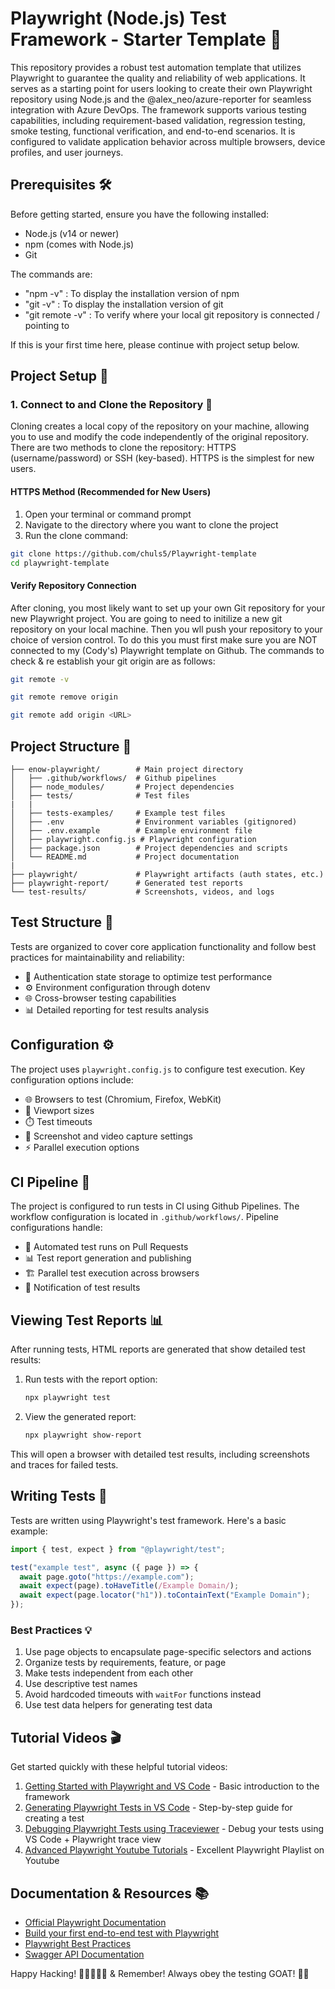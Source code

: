# Playwright (Node.js) Test Framework - Starter Template 🚀

This repository provides a robust test automation template that utilizes Playwright to guarantee the quality and reliability of web applications. It serves as a starting point for users looking to create their own Playwright repository using Node.js and the @alex_neo/azure-reporter for seamless integration with Azure DevOps. The framework supports various testing capabilities, including requirement-based validation, regression testing, smoke testing, functional verification, and end-to-end scenarios. It is configured to validate application behavior across multiple browsers, device profiles, and user journeys.

## Prerequisites 🛠️

Before getting started, ensure you have the following installed:

- Node.js (v14 or newer)
- npm (comes with Node.js)
- Git

The commands are:

- "npm -v" : To display the installation version of npm
- "git -v" : To display the installation version of git
- "git remote -v" : To verify where your local git repository is connected / pointing to

If this is your first time here, please continue with project setup below.

## Project Setup 🔧

### 1. Connect to and Clone the Repository 📁

Cloning creates a local copy of the repository on your machine, allowing you to use and modify the code independently of the original repository.
There are two methods to clone the repository: HTTPS (username/password) or SSH (key-based). HTTPS is the simplest for new users.

#### HTTPS Method (Recommended for New Users)

1. Open your terminal or command prompt
2. Navigate to the directory where you want to clone the project
3. Run the clone command:

```bash
git clone https://github.com/chuls5/Playwright-template
cd playwright-template
```

#### Verify Repository Connection

After cloning, you most likely want to set up your own Git repository for your new Playwright project. You are going to need to initilize a new git repository on your local machine. Then you wll push your repository to your choice of version control. To do this you must first make sure you are NOT connected to my (Cody's) Playwright template on Github. The commands to check & re establish your git origin are as follows:

```bash
git remote -v

git remote remove origin

git remote add origin <URL>
```

## Project Structure 📁

```
├── enow-playwright/        # Main project directory
│   ├── .github/workflows/  # Github pipelines
│   ├── node_modules/       # Project dependencies
│   ├── tests/              # Test files
|   |
│   ├── tests-examples/     # Example test files
│   ├── .env                # Environment variables (gitignored)
│   ├── .env.example        # Example environment file
│   ├── playwright.config.js # Playwright configuration
│   ├── package.json        # Project dependencies and scripts
│   └── README.md           # Project documentation
|
├── playwright/             # Playwright artifacts (auth states, etc.)
├── playwright-report/      # Generated test reports
└── test-results/           # Screenshots, videos, and logs
```

## Test Structure 🧪

Tests are organized to cover core application functionality and follow best practices for maintainability and reliability:

- 🔑 Authentication state storage to optimize test performance
- ⚙️ Environment configuration through dotenv
- 🌐 Cross-browser testing capabilities
- 📊 Detailed reporting for test results analysis

## Configuration ⚙️

The project uses `playwright.config.js` to configure test execution. Key configuration options include:

- 🌐 Browsers to test (Chromium, Firefox, WebKit)
- 📱 Viewport sizes
- ⏱️ Test timeouts
- 📸 Screenshot and video capture settings
- ⚡ Parallel execution options

## CI Pipeline 🔄

The project is configured to run tests in CI using Github Pipelines. The workflow configuration is located in `.github/workflows/`. Pipeline configurations handle:

- 🔄 Automated test runs on Pull Requests
- 📊 Test report generation and publishing
- 🏗️ Parallel test execution across browsers
- 🔔 Notification of test results

## Viewing Test Reports 📊

After running tests, HTML reports are generated that show detailed test results:

1. Run tests with the report option:

   ```bash
   npx playwright test
   ```

2. View the generated report:
   ```bash
   npx playwright show-report
   ```

This will open a browser with detailed test results, including screenshots and traces for failed tests.

## Writing Tests 📝

Tests are written using Playwright's test framework. Here's a basic example:

```javascript
import { test, expect } from "@playwright/test";

test("example test", async ({ page }) => {
  await page.goto("https://example.com");
  await expect(page).toHaveTitle(/Example Domain/);
  await expect(page.locator("h1")).toContainText("Example Domain");
});
```

### Best Practices 💡

1. Use page objects to encapsulate page-specific selectors and actions
2. Organize tests by requirements, feature, or page
3. Make tests independent from each other
4. Use descriptive test names
5. Avoid hardcoded timeouts with `waitFor` functions instead
6. Use test data helpers for generating test data

## Tutorial Videos 🎬

Get started quickly with these helpful tutorial videos:

1. [Getting Started with Playwright and VS Code](https://www.youtube.com/watch?v=Xz6lhEzgI5I) - Basic introduction to the framework
2. [Generating Playwright Tests in VS Code](https://www.youtube.com/watch?v=5XIZPqKkdBA) - Step-by-step guide for creating a test
3. [Debugging Playwright Tests using Traceviewer](https://www.youtube.com/watch?v=yP6AnTxC34s) - Debug your tests using VS Code + Playwright trace view
4. [Advanced Playwright Youtube Tutorials](https://www.youtube.com/watch?v=ePy0Xl-JpRg&list=PLUDwpEzHYYLsw33jpra65LIvX1nKWpp7-&index=3) - Excellent Playwright Playlist on Youtube

## Documentation & Resources 📚

- [Official Playwright Documentation](https://playwright.dev/docs/intro)
- [Build your first end-to-end test with Playwright](https://learn.microsoft.com/en-us/training/modules/build-with-playwright/)
- [Playwright Best Practices](https://playwright.dev/docs/best-practices)
- [Swagger API Documentation](https://api.dev-encounterservices.com/api/v2/swagger#)

Happy Hacking! 🚀👩‍💻👨‍💻 & Remember! Always obey the testing GOAT! 🐐🐐
